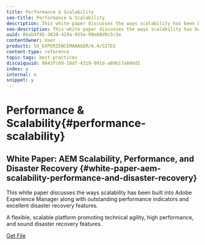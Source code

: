 ```yaml
---
title: Performance & Scalability
seo-title: Performance & Scalability
description: This white paper discusses the ways scalability has been built into AEM along with performance indicators and disaster recovery features.  
seo-description: This white paper discusses the ways scalability has been built into AEM along with performance indicators and disaster recovery features.  
uuid: 8bab4f45-3020-429a-955e-99e68d9c5c3e
contentOwner: User
products: SG_EXPERIENCEMANAGER/6.4/SITES
content-type: reference
topic-tags: best-practices
discoiquuid: 0843fc69-10df-4310-991d-a89b17a84dd1
index: y
internal: n
snippet: y
---
```


# Performance & Scalability{#performance-scalability}

## White Paper: AEM Scalability, Performance, and Disaster Recovery {#white-paper-aem-scalability-performance-and-disaster-recovery}

This white paper discusses the ways scalability has been built into Adobe Experience Manager along with outstanding performance indicators and excellent disaster recovery features. 

A flexible, scalable platform promoting technical agility, high performance, and sound disaster recovery features.

[Get File](assets/aem_scalability_whitepaperfinal-06122015je.pdf)
